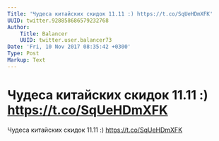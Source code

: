 ```yaml
---
Title: 'Чудеса китайских скидок 11.11 :) https://t.co/SqUeHDmXFK'
UUID: twitter.928858686579232768
Author:
    Title: Balancer
    UUID: twitter.user.balancer73
Date: 'Fri, 10 Nov 2017 08:35:42 +0300'
Type: Post
Markup: Text
---
```


# Чудеса китайских скидок 11.11 :) https://t.co/SqUeHDmXFK

Чудеса китайских скидок 11.11 :) https://t.co/SqUeHDmXFK